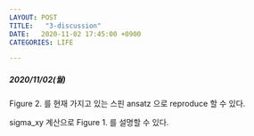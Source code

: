 ```yaml
---
LAYOUT: POST
TITLE:   "3-discussion"
DATE:   2020-11-02 17:45:00 +0900
CATEGORIES: LIFE

---
```




#####  2020/11/02(월)


Figure 2. 를 현재 가지고 있는 스핀 ansatz 으로 reproduce 할 수 있다.

sigma_xy 계산으로 Figure 1. 를 설명할 수 있다.



